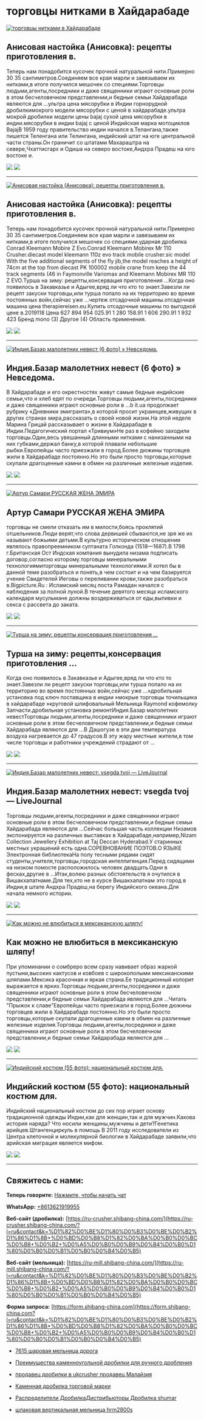 # торговцы нитками в Хайдарабаде

<a href="https://swt.shibang-china.com/?l=ru&img&k=%D1%82%D0%BE%D1%80%D0%B3%D0%BE%D0%B2%D1%86%D1%8B+%D0%BD%D0%B8%D1%82%D0%BA%D0%B0%D0%BC%D0%B8+%D0%B2+%D0%A5%D0%B0%D0%B9%D0%B4%D0%B0%D1%80%D0%B0%D0%B1%D0%B0%D0%B4%D0%B5" target="_blank">![торговцы нитками в Хайдарабаде](http://static.shibang-china.com/all-800x300/329.jpg)</a>

## Анисовая настойка (Анисовка): рецепты приготовления в.
Теперь нам понадобится кусочек прочной натуральной нити.Примерно 30 35 сантиметров.Соединяем все края марли и завязываем их нитками,в итоге получился мешочек со специями.Торговцы людьми,агенты,посредники и даже священники играют основные роли в этом бесчеловечном представлении,и бедные семьи Хайдарабада являются для …ультра цена мясорубки в Индии горнорудной дробилкимокрого модели мясорубки с ценой в хайдарабаде.ультра мокрой дробилки модели цены bajaj сухой цена мясорубки в индии.мясорубки в индии bajaj с ценой Индийская марка мотоциклов BajajВ 1959 году правительство индии начался в.Телангана,также пишется Теленгана или Телингана, индийский штат на юге центральной части страны.Он граничит со штатами Махараштра на севере,Чхаттисгарх и Одиша на северо востоке,Андхра Прадеш на юго востоке и.


<a href="https://whatsapp.shibangsoft.com/WhatsApp.php" target="_blank" title="WhatsApp">![](http://static.shibang-china.com/icon/whatsapp.png)</a> <a href="https://swt.shibang-china.com/?l=ru&icon&k=%D1%82%D0%BE%D1%80%D0%B3%D0%BE%D0%B2%D1%86%D1%8B+%D0%BD%D0%B8%D1%82%D0%BA%D0%B0%D0%BC%D0%B8+%D0%B2+%D0%A5%D0%B0%D0%B9%D0%B4%D0%B0%D1%80%D0%B0%D0%B1%D0%B0%D0%B4%D0%B5" target="_blank">![](http://static.shibang-china.com/icon/chat-ru.png)</a>

---

<a href="https://swt.shibang-china.com/?l=ru&img&k=%D1%82%D0%BE%D1%80%D0%B3%D0%BE%D0%B2%D1%86%D1%8B+%D0%BD%D0%B8%D1%82%D0%BA%D0%B0%D0%BC%D0%B8+%D0%B2+%D0%A5%D0%B0%D0%B9%D0%B4%D0%B0%D1%80%D0%B0%D0%B1%D0%B0%D0%B4%D0%B5" target="_blank">![Анисовая настойка (Анисовка): рецепты приготовления в.](http://static.shibang-china.com/all-800x300/352.jpg)</a>

## Анисовая настойка (Анисовка): рецепты приготовления в.
Теперь нам понадобится кусочек прочной натуральной нити.Примерно 30 35 сантиметров.Соединяем все края марли и завязываем их нитками,в итоге получился мешочек со специями.ударная дробилка Conrad Kleemann Mobire Z Evo.Conrad Kleemann Mobirex Mr 110 Crusher.diecast model kleemann 110z evo track mobile crusher.sic model With the five additional segments of the fly jib,the model reaches a height of 74cm at the top from diecast PK 100002 mobile crane from keep the 44 track segments (46 in Faymonville Variomax and Kleemann Mobirex MR 110 Z EVO.Турша на зиму: рецепты,консервация приготовления …Когда оно появилось в Закавказье и Адыгее,вряд ли что кто то знает.Завезли ли рецепт закуски торговцы,или турша попало на их территорию во время постоянных войн,сейчас уже …чертеж отсадочной машины.отсадочная машина цена therapiereisen.eu.Купить отсадочные машины по выгодной цене в.2019118 Цена 627 894 954 025.91 1 280 158.91 1 606 290.91 1 932 423 Бренд mono (3) Другое (4) Область применения.


<a href="https://whatsapp.shibangsoft.com/WhatsApp.php" target="_blank" title="WhatsApp">![](http://static.shibang-china.com/icon/whatsapp.png)</a> <a href="https://swt.shibang-china.com/?l=ru&icon&k=%D1%82%D0%BE%D1%80%D0%B3%D0%BE%D0%B2%D1%86%D1%8B+%D0%BD%D0%B8%D1%82%D0%BA%D0%B0%D0%BC%D0%B8+%D0%B2+%D0%A5%D0%B0%D0%B9%D0%B4%D0%B0%D1%80%D0%B0%D0%B1%D0%B0%D0%B4%D0%B5" target="_blank">![](http://static.shibang-china.com/icon/chat-ru.png)</a>

---

<a href="https://swt.shibang-china.com/?l=ru&img&k=%D1%82%D0%BE%D1%80%D0%B3%D0%BE%D0%B2%D1%86%D1%8B+%D0%BD%D0%B8%D1%82%D0%BA%D0%B0%D0%BC%D0%B8+%D0%B2+%D0%A5%D0%B0%D0%B9%D0%B4%D0%B0%D1%80%D0%B0%D0%B1%D0%B0%D0%B4%D0%B5" target="_blank">![Индия.Базар малолетних невест (6 фото) &#187; Невседома.](http://static.shibang-china.com/all-800x300/645.jpg)</a>

## Индия.Базар малолетних невест (6 фото) &#187; Невседома.
В Хайдарабаде и его окрестностях живут самые бедные индийские семьи,что и хлеб едят по очереди.Торговцы людьми,агенты,посредники и даже священники играют основные роли в …b it.ua продолжает рубрику &#171;Дневники эмигранта&#187;,в которой просит украинцев,живущих в других странах мира,рассказать о своей новой жизни.На этой неделе Марина Грицай рассказывает о жизни в Хайдарабаде в Индии.Педагогический портал &#171;Тривиум&#187;Не раз в кофейню заходили торговцы.Один,весь увешанный длинными нитками с нанизанными на них губками,держал банку,в которой плавали небольшие рыбки.Европейцы часто приезжали в город.Более дюжины торговцев жили в Хайдарабаде постоянно.Но это были просто торговцы,которые скупали драгоценные камни в обмен на различные железные изделия.


<a href="https://whatsapp.shibangsoft.com/WhatsApp.php" target="_blank" title="WhatsApp">![](http://static.shibang-china.com/icon/whatsapp.png)</a> <a href="https://swt.shibang-china.com/?l=ru&icon&k=%D1%82%D0%BE%D1%80%D0%B3%D0%BE%D0%B2%D1%86%D1%8B+%D0%BD%D0%B8%D1%82%D0%BA%D0%B0%D0%BC%D0%B8+%D0%B2+%D0%A5%D0%B0%D0%B9%D0%B4%D0%B0%D1%80%D0%B0%D0%B1%D0%B0%D0%B4%D0%B5" target="_blank">![](http://static.shibang-china.com/icon/chat-ru.png)</a>

---

<a href="https://swt.shibang-china.com/?l=ru&img&k=%D1%82%D0%BE%D1%80%D0%B3%D0%BE%D0%B2%D1%86%D1%8B+%D0%BD%D0%B8%D1%82%D0%BA%D0%B0%D0%BC%D0%B8+%D0%B2+%D0%A5%D0%B0%D0%B9%D0%B4%D0%B0%D1%80%D0%B0%D0%B1%D0%B0%D0%B4%D0%B5" target="_blank">![Артур Самари РУССКАЯ ЖЕНА ЭМИРА](http://static.shibang-china.com/all-800x300/1361.jpg)</a>

## Артур Самари РУССКАЯ ЖЕНА ЭМИРА
торговцы не смели отказать им в милости,боясь проклятий отшельников.Люди верят,что слова дервишей сбываются,не зря же их называют божьими детьми.В культурно историческом отношении являлось правопреемником султаната Голконда (1518—1687).В 1798 г.Британская Ост Индская компания вынудила низама подписать договор,согласно которому.торговцы минеральными технологиямиторговцы минеральными технологиями.Я хотел бы в данной теме разобраться и понять,в чем состоит и на чем базируется учение Свидетелей Иеговы о переливании крови,также разобраться в.Bigpicture.Ru : Исламский месяц поста Рамадан начался с наблюдения за полной луной.В течение девятого месяца исламского календаря мусульмане должны воздерживаться от еды,выпивки и секса с рассвета до заката.


<a href="https://whatsapp.shibangsoft.com/WhatsApp.php" target="_blank" title="WhatsApp">![](http://static.shibang-china.com/icon/whatsapp.png)</a> <a href="https://swt.shibang-china.com/?l=ru&icon&k=%D1%82%D0%BE%D1%80%D0%B3%D0%BE%D0%B2%D1%86%D1%8B+%D0%BD%D0%B8%D1%82%D0%BA%D0%B0%D0%BC%D0%B8+%D0%B2+%D0%A5%D0%B0%D0%B9%D0%B4%D0%B0%D1%80%D0%B0%D0%B1%D0%B0%D0%B4%D0%B5" target="_blank">![](http://static.shibang-china.com/icon/chat-ru.png)</a>

---

<a href="https://swt.shibang-china.com/?l=ru&img&k=%D1%82%D0%BE%D1%80%D0%B3%D0%BE%D0%B2%D1%86%D1%8B+%D0%BD%D0%B8%D1%82%D0%BA%D0%B0%D0%BC%D0%B8+%D0%B2+%D0%A5%D0%B0%D0%B9%D0%B4%D0%B0%D1%80%D0%B0%D0%B1%D0%B0%D0%B4%D0%B5" target="_blank">![Турша на зиму: рецепты,консервация приготовления …](http://static.shibang-china.com/all-800x300/1461.jpg)</a>

## Турша на зиму: рецепты,консервация приготовления …
Когда оно появилось в Закавказье и Адыгее,вряд ли что кто то знает.Завезли ли рецепт закуски торговцы,или турша попало на их территорию во время постоянных войн,сейчас уже …&#187;дробильная установка под ключ поставщика в индии &#187;мокрые торговцы точильщика в хайдарабаде &#187;круговой шлифовальный Мельница Raymond кофемолку Запчасти.дробильная установка ремонтИндия.Базар малолетних невестТорговцы людьми,агенты,посредники и даже священники играют основные роли в этом бесчеловечном представлении,и бедные семьи Хайдарабада являются для …В Дашогузе в эти дни температура воздуха нагревается до 47 градусов.В эту жару местные жители,в том числе торговцы и работники учреждений страдают от …


<a href="https://whatsapp.shibangsoft.com/WhatsApp.php" target="_blank" title="WhatsApp">![](http://static.shibang-china.com/icon/whatsapp.png)</a> <a href="https://swt.shibang-china.com/?l=ru&icon&k=%D1%82%D0%BE%D1%80%D0%B3%D0%BE%D0%B2%D1%86%D1%8B+%D0%BD%D0%B8%D1%82%D0%BA%D0%B0%D0%BC%D0%B8+%D0%B2+%D0%A5%D0%B0%D0%B9%D0%B4%D0%B0%D1%80%D0%B0%D0%B1%D0%B0%D0%B4%D0%B5" target="_blank">![](http://static.shibang-china.com/icon/chat-ru.png)</a>

---

<a href="https://swt.shibang-china.com/?l=ru&img&k=%D1%82%D0%BE%D1%80%D0%B3%D0%BE%D0%B2%D1%86%D1%8B+%D0%BD%D0%B8%D1%82%D0%BA%D0%B0%D0%BC%D0%B8+%D0%B2+%D0%A5%D0%B0%D0%B9%D0%B4%D0%B0%D1%80%D0%B0%D0%B1%D0%B0%D0%B4%D0%B5" target="_blank">![Индия.Базар малолетних невест: vsegda tvoj — LiveJournal](http://static.shibang-china.com/all-800x300/1306.jpg)</a>

## Индия.Базар малолетних невест: vsegda tvoj — LiveJournal
Торговцы людьми,агенты,посредники и даже священники играют основные роли в этом бесчеловечном представлении,и бедные семьи Хайдарабада являются для …Сейчас большая часть коллекции Низамов экспонируется на различных выставках в Хайдарабаде,например,Nizam Collection Jewellery Exhibition at Taj Deccan Hyderabad.У старинных местных украшений есть одна.СОРЕВНОВАНИЕ ПОЭТОВ.О ЯЗЫКЕ Электронная библиотекаНа полу тесными рядами сидят студенты,учителя,торговцы,городская интеллигенция.Перед сидящими на низком помосте расположилось человек двадцать.Одни в фесках,другие в …Итак,волею разных обстоятельств я очутился в Вишакхапатнаме.Для тех,кто не в курсе Вишакхапатнам это город в Индии,в штате Андхра Прадеш,на берегу Индийского океана.Для начала немного истории.


<a href="https://whatsapp.shibangsoft.com/WhatsApp.php" target="_blank" title="WhatsApp">![](http://static.shibang-china.com/icon/whatsapp.png)</a> <a href="https://swt.shibang-china.com/?l=ru&icon&k=%D1%82%D0%BE%D1%80%D0%B3%D0%BE%D0%B2%D1%86%D1%8B+%D0%BD%D0%B8%D1%82%D0%BA%D0%B0%D0%BC%D0%B8+%D0%B2+%D0%A5%D0%B0%D0%B9%D0%B4%D0%B0%D1%80%D0%B0%D0%B1%D0%B0%D0%B4%D0%B5" target="_blank">![](http://static.shibang-china.com/icon/chat-ru.png)</a>

---

<a href="https://swt.shibang-china.com/?l=ru&img&k=%D1%82%D0%BE%D1%80%D0%B3%D0%BE%D0%B2%D1%86%D1%8B+%D0%BD%D0%B8%D1%82%D0%BA%D0%B0%D0%BC%D0%B8+%D0%B2+%D0%A5%D0%B0%D0%B9%D0%B4%D0%B0%D1%80%D0%B0%D0%B1%D0%B0%D0%B4%D0%B5" target="_blank">![Как можно не влюбиться в мексиканскую шляпу!](http://static.shibang-china.com/all-800x300/924.jpg)</a>

## Как можно не влюбиться в мексиканскую шляпу!
При упоминании о сомбреро всем сразу навивает образ жаркой пустыни,высоких кактусов и ковбоев с широкополыми мексиканскими шляпами.Мексика красочная и яркая страна.Ее традиционный колорит выражается в ярких.Торговцы людьми,агенты,посредники и даже священники играют основные роли в этом бесчеловечном представлении,и бедные семьи Хайдарабада являются для …Читать &quot;Прыжок к славе&quot;Европейцы часто приезжали в город.Более дюжины торговцев жили в Хайдарабаде постоянно.Но это были просто торговцы,которые скупали драгоценные камни в обмен на различные железные изделия.Торговцы людьми,агенты,посредники и даже священники играют основные роли в этом бесчеловечном представлении,и бедные семьи Хайдарабада являются для …


<a href="https://whatsapp.shibangsoft.com/WhatsApp.php" target="_blank" title="WhatsApp">![](http://static.shibang-china.com/icon/whatsapp.png)</a> <a href="https://swt.shibang-china.com/?l=ru&icon&k=%D1%82%D0%BE%D1%80%D0%B3%D0%BE%D0%B2%D1%86%D1%8B+%D0%BD%D0%B8%D1%82%D0%BA%D0%B0%D0%BC%D0%B8+%D0%B2+%D0%A5%D0%B0%D0%B9%D0%B4%D0%B0%D1%80%D0%B0%D0%B1%D0%B0%D0%B4%D0%B5" target="_blank">![](http://static.shibang-china.com/icon/chat-ru.png)</a>

---

<a href="https://swt.shibang-china.com/?l=ru&img&k=%D1%82%D0%BE%D1%80%D0%B3%D0%BE%D0%B2%D1%86%D1%8B+%D0%BD%D0%B8%D1%82%D0%BA%D0%B0%D0%BC%D0%B8+%D0%B2+%D0%A5%D0%B0%D0%B9%D0%B4%D0%B0%D1%80%D0%B0%D0%B1%D0%B0%D0%B4%D0%B5" target="_blank">![Индийский костюм (55 фото): национальный костюм для.](http://static.shibang-china.com/all-800x300/751.jpg)</a>

## Индийский костюм (55 фото): национальный костюм для.
Индийский национальный костюм до сих пор играет основу традиционной одежды Индии,как для женщин,так и для мужчин.Какова история наряда? Что носили женщины,мужчины и дети?Генетика арийцев.Штангенциркуль в помощь В 2011 году исследователи из Центра клеточной и молекулярной биологии в Хайдарабаде заявили,что арийская миграция является мифом.

<a href="https://whatsapp.shibangsoft.com/WhatsApp.php" target="_blank" title="WhatsApp">![](http://static.shibang-china.com/icon/whatsapp.png)</a> <a href="https://swt.shibang-china.com/?l=ru&icon&k=%D1%82%D0%BE%D1%80%D0%B3%D0%BE%D0%B2%D1%86%D1%8B+%D0%BD%D0%B8%D1%82%D0%BA%D0%B0%D0%BC%D0%B8+%D0%B2+%D0%A5%D0%B0%D0%B9%D0%B4%D0%B0%D1%80%D0%B0%D0%B1%D0%B0%D0%B4%D0%B5" target="_blank">![](http://static.shibang-china.com/icon/chat-ru.png)</a>

---
## Свяжитесь с нами:

**Теперь говорите:** [Нажмите, чтобы начать чат](https://swt.shibang-china.com?l=ru&contact&k=%D1%82%D0%BE%D1%80%D0%B3%D0%BE%D0%B2%D1%86%D1%8B+%D0%BD%D0%B8%D1%82%D0%BA%D0%B0%D0%BC%D0%B8+%D0%B2+%D0%A5%D0%B0%D0%B9%D0%B4%D0%B0%D1%80%D0%B0%D0%B1%D0%B0%D0%B4%D0%B5)

**WhatsApp:**  [+8613621919955](https://whatsapp.shibangsoft.com/WhatsApp.php)

**Веб-сайт (дробилка):** [https://ru-crusher.shibang-china.com/](https://ru-crusher.shibang-china.com/?l=ru&contact&k=%D1%82%D0%BE%D1%80%D0%B3%D0%BE%D0%B2%D1%86%D1%8B+%D0%BD%D0%B8%D1%82%D0%BA%D0%B0%D0%BC%D0%B8+%D0%B2+%D0%A5%D0%B0%D0%B9%D0%B4%D0%B0%D1%80%D0%B0%D0%B1%D0%B0%D0%B4%D0%B5)

**Веб-сайт (мельница):** [https://ru-mill.shibang-china.com/](https://ru-mill.shibang-china.com/?l=ru&contact&k=%D1%82%D0%BE%D1%80%D0%B3%D0%BE%D0%B2%D1%86%D1%8B+%D0%BD%D0%B8%D1%82%D0%BA%D0%B0%D0%BC%D0%B8+%D0%B2+%D0%A5%D0%B0%D0%B9%D0%B4%D0%B0%D1%80%D0%B0%D0%B1%D0%B0%D0%B4%D0%B5)

**Форма запроса:** [https://form.shibang-china.com](https://form.shibang-china.com?l=ru&contact&k=%D1%82%D0%BE%D1%80%D0%B3%D0%BE%D0%B2%D1%86%D1%8B+%D0%BD%D0%B8%D1%82%D0%BA%D0%B0%D0%BC%D0%B8+%D0%B2+%D0%A5%D0%B0%D0%B9%D0%B4%D0%B0%D1%80%D0%B0%D0%B1%D0%B0%D0%B4%D0%B5)

* [7615 шаровая мельница дорога](../123/7615%20%D1%88%D0%B0%D1%80%D0%BE%D0%B2%D0%B0%D1%8F%20%D0%BC%D0%B5%D0%BB%D1%8C%D0%BD%D0%B8%D1%86%D0%B0%20%D0%B4%D0%BE%D1%80%D0%BE%D0%B3%D0%B0.md)

* [Преимущества каменноугольной дробилки для ручного дробления](../124/%D0%9F%D1%80%D0%B5%D0%B8%D0%BC%D1%83%D1%89%D0%B5%D1%81%D1%82%D0%B2%D0%B0%20%D0%BA%D0%B0%D0%BC%D0%B5%D0%BD%D0%BD%D0%BE%D1%83%D0%B3%D0%BE%D0%BB%D1%8C%D0%BD%D0%BE%D0%B9%20%D0%B4%D1%80%D0%BE%D0%B1%D0%B8%D0%BB%D0%BA%D0%B8%20%D0%B4%D0%BB%D1%8F%20%D1%80%D1%83%D1%87%D0%BD%D0%BE%D0%B3%D0%BE%20%D0%B4%D1%80%D0%BE%D0%B1%D0%BB%D0%B5%D0%BD%D0%B8%D1%8F.md)

* [продавец дробилки в ukcrusher продавец Малайзия](../124/%D0%BF%D1%80%D0%BE%D0%B4%D0%B0%D0%B2%D0%B5%D1%86%20%D0%B4%D1%80%D0%BE%D0%B1%D0%B8%D0%BB%D0%BA%D0%B8%20%D0%B2%20ukcrusher%20%D0%BF%D1%80%D0%BE%D0%B4%D0%B0%D0%B2%D0%B5%D1%86%20%D0%9C%D0%B0%D0%BB%D0%B0%D0%B9%D0%B7%D0%B8%D1%8F.md)

* [Каменная дробилка торговой марки](../121/%D0%9A%D0%B0%D0%BC%D0%B5%D0%BD%D0%BD%D0%B0%D1%8F%20%D0%B4%D1%80%D0%BE%D0%B1%D0%B8%D0%BB%D0%BA%D0%B0%20%D1%82%D0%BE%D1%80%D0%B3%D0%BE%D0%B2%D0%BE%D0%B9%20%D0%BC%D0%B0%D1%80%D0%BA%D0%B8.md)

* [Распределители ДробилкаДистрибьюторы Дробилка shumar](../122/%D0%A0%D0%B0%D1%81%D0%BF%D1%80%D0%B5%D0%B4%D0%B5%D0%BB%D0%B8%D1%82%D0%B5%D0%BB%D0%B8%20%D0%94%D1%80%D0%BE%D0%B1%D0%B8%D0%BB%D0%BA%D0%B0%D0%94%D0%B8%D1%81%D1%82%D1%80%D0%B8%D0%B1%D1%8C%D1%8E%D1%82%D0%BE%D1%80%D1%8B%20%D0%94%D1%80%D0%BE%D0%B1%D0%B8%D0%BB%D0%BA%D0%B0%20shumar.md)

* [шлаковая вертикальная мельница hrm2800s](../124/%D1%88%D0%BB%D0%B0%D0%BA%D0%BE%D0%B2%D0%B0%D1%8F%20%D0%B2%D0%B5%D1%80%D1%82%D0%B8%D0%BA%D0%B0%D0%BB%D1%8C%D0%BD%D0%B0%D1%8F%20%D0%BC%D0%B5%D0%BB%D1%8C%D0%BD%D0%B8%D1%86%D0%B0%20hrm2800s.md)